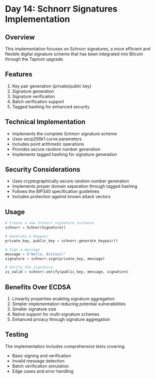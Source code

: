 # Day 14: Schnorr Signatures Implementation

## Overview
This implementation focuses on Schnorr signatures, a more efficient and flexible digital signature scheme that has been integrated into Bitcoin through the Taproot upgrade.

## Features
1. Key pair generation (private/public key)
2. Signature generation
3. Signature verification
4. Batch verification support
5. Tagged hashing for enhanced security

## Technical Implementation
- Implements the complete Schnorr signature scheme
- Uses secp256k1 curve parameters
- Includes point arithmetic operations
- Provides secure random number generation
- Implements tagged hashing for signature generation

## Security Considerations
- Uses cryptographically secure random number generation
- Implements proper domain separation through tagged hashing
- Follows the BIP340 specification guidelines
- Includes protection against known attack vectors

## Usage
```python
# Create a new Schnorr signature instance
schnorr = SchnorrSignature()

# Generate a keypair
private_key, public_key = schnorr.generate_keypair()

# Sign a message
message = b"Hello, Bitcoin!"
signature = schnorr.sign(private_key, message)

# Verify the signature
is_valid = schnorr.verify(public_key, message, signature)
```

## Benefits Over ECDSA
1. Linearity properties enabling signature aggregation
2. Simpler implementation reducing potential vulnerabilities
3. Smaller signature size
4. Native support for multi-signature schemes
5. Enhanced privacy through signature aggregation

## Testing
The implementation includes comprehensive tests covering:
- Basic signing and verification
- Invalid message detection
- Batch verification simulation
- Edge cases and error handling
